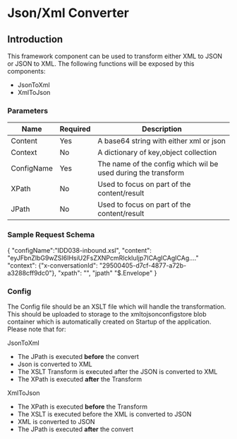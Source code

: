 
# Json/Xml Converter

## Introduction

This framework component can be used to transform either XML to JSON or JSON to XML. The following functions will be exposed by this components:

- JsonToXml
- XmlToJson

### Parameters

|Name|Required|Description|
|--- |--- |--- |
|Content|Yes|A base64 string with either xml or json|
|Context|No|A dictionary of key,object collection|
|ConfigName|Yes|The name of the config which wil be used during the transform|
|XPath|No|Used to focus on part of the content/result|
|JPath|No|Used to focus on part of the content/result|

### Sample Request Schema

{
"configName":"IDD038-inbound.xsl",
"content": "eyJFbnZlbG9wZSI6IHsiU2FsZXNPcmRlckluIjp7ICAgICAgICAg...." 
"context": {"x-conversationId": "29500405-d7cf-4877-a72b-a3288cff9dc0"},
"xpath": "",
"jpath" "$.Envelope"
}

### Config

The Config file should be an XSLT file which will handle the transformation. This should be uploaded to storage to the xmltojsonconfigstore blob container which is automatically created on Startup of the application. Please note that for:

JsonToXml
* The JPath is executed **before** the convert
* Json is converted to XML
* The XSLT Transform is executed after the JSON is converted to XML
* The XPath is executed **after** the Transform

XmlToJson
* The XPath is executed **before** the Transform
* The XSLT is executed before the XML is converted to JSON
* XML is converted to JSON
* The JPath is executed **after** the convert
